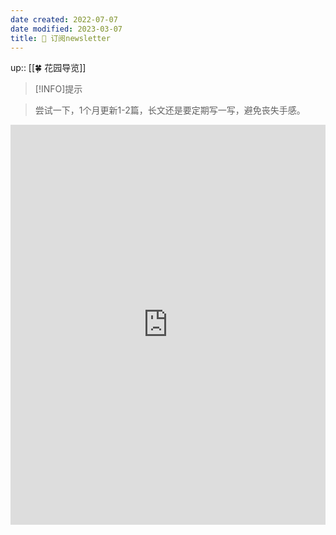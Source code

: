 ```yaml
---
date created: 2022-07-07
date modified: 2023-03-07
title: 📩 订阅newsletter
---
```


up:: [[🍀 花园导览]]

>[!INFO]提示

>  
> 尝试一下，1个月更新1-2篇，长文还是要定期写一写，避免丧失手感。

<iframe border=0 frameborder=0 src="https://oldwinter.zhubai.love/" allow="fullscreen" style="height: 640px; width: 100%; z-index: 999;"></iframe>
